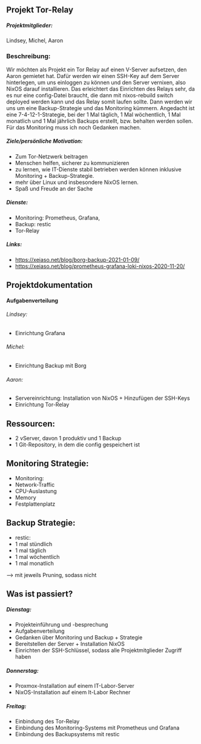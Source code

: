 ## Projekt Tor-Relay 

##### Projektmitglieder:
Lindsey, Michel, Aaron

### Beschreibung:
Wir möchten als Projekt ein Tor Relay auf einen V-Server aufsetzen, den Aaron gemietet hat. Dafür werden wir einen SSH-Key auf dem Server hinterlegen, um uns einloggen zu können und den Server vernixen, also NixOS darauf installieren. Das erleichtert das Einrichten des Relays sehr, da es nur eine config-Datei braucht, die dann mit nixos-rebuild switch deployed werden kann und das Relay somit laufen sollte. Dann werden wir uns um eine Backup-Strategie und das Monitoring kümmern. Angedacht ist eine 7-4-12-1-Strategie, bei der 1 Mal täglich, 1 Mal wöchentlich, 1 Mal monatlich und 1 Mal jährlich Backups erstellt, bzw. behalten werden sollen. 
Für das Monitoring muss ich noch Gedanken machen. 


##### Ziele/persönliche Motivation:
- Zum Tor-Netzwerk beitragen
- Menschen helfen, sicherer zu kommunizieren
- zu lernen, wie IT-Dienste stabil betrieben werden können inklusive Monitoring + Backup-Strategie.
- mehr über Linux und insbesondere NixOS lernen.
- Spaß und Freude an der Sache

##### Dienste:
- Monitoring: Prometheus, Grafana,  
- Backup: restic
- Tor-Relay

##### Links:
- https://xeiaso.net/blog/borg-backup-2021-01-09/
- https://xeiaso.net/blog/prometheus-grafana-loki-nixos-2020-11-20/


## Projektdokumentation

#### Aufgabenverteilung

###### Lindsey: 
- Einrichtung Grafana

###### Michel:
- Einrichtung Backup mit Borg

###### Aaron:
- Servereinrichtung: Installation von NixOS + Hinzufügen der SSH-Keys
- Einrichtung Tor-Relay

## Ressourcen:
- 2 vServer, davon 1 produktiv und 1 Backup
- 1 Git-Repository, in dem die config gespeichert ist 

## Monitoring Strategie:

- Monitoring:
- Network-Traffic 
- CPU-Auslastung
- Memory
- Festplattenplatz

## Backup Strategie:

- restic:
- 1 mal stündlich
- 1 mal täglich
- 1 mal wöchentlich 
- 1 mal monatlich

--> mit jeweils Pruning, sodass nicht 


## Was ist passiert?

##### Dienstag:
- Projekteinführung und -besprechung
- Aufgabenverteilung
- Gedanken über Monitoring und Backup + Strategie
- Bereitstellen der Server + Installation NixOS
- Einrichten der SSH-Schlüssel, sodass alle Projektmitglieder Zugriff haben

##### Donnerstag: 
- Proxmox-Installation auf einem IT-Labor-Server
- NixOS-Installation auf einem It-Labor Rechner

##### Freitag:
- Einbindung des Tor-Relay
- Einbindung des Monitoring-Systems mit Prometheus und Grafana
- Einbindung des Backupsystems mit restic

